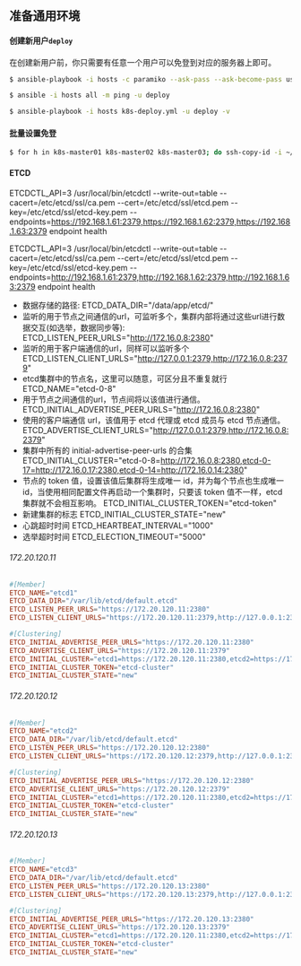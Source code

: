 ## 准备通用环境

#### 创建新用户`deploy`

在创建新用户前，你只需要有任意一个用户可以免登到对应的服务器上即可。

```bash
$ ansible-playbook -i hosts -c paramiko --ask-pass --ask-become-pass user-deploy.yml -v

$ ansible -i hosts all -m ping -u deploy
```


```bash
$ ansible-playbook -i hosts k8s-deploy.yml -u deploy -v
```


#### 批量设置免登

```bash
$ for h in k8s-master01 k8s-master02 k8s-master03; do ssh-copy-id -i ~/.ssh/id_rsa.pub james@$h; done
```


#### ETCD

ETCDCTL_API=3 /usr/local/bin/etcdctl --write-out=table --cacert=/etc/etcd/ssl/ca.pem --cert=/etc/etcd/ssl/etcd.pem --key=/etc/etcd/ssl/etcd-key.pem --endpoints=https://192.168.1.61:2379,https://192.168.1.62:2379,https://192.168.1.63:2379 endpoint health

ETCDCTL_API=3 /usr/local/bin/etcdctl --write-out=table --cacert=/etc/etcd/ssl/ca.pem --cert=/etc/etcd/ssl/etcd.pem --key=/etc/etcd/ssl/etcd-key.pem --endpoints=http://192.168.1.61:2379,http://192.168.1.62:2379,http://192.168.1.63:2379 endpoint health



- 数据存储的路径: 
    ETCD_DATA_DIR="/data/app/etcd/"
- 监听的用于节点之间通信的url，可监听多个，集群内部将通过这些url进行数据交互(如选举，数据同步等): 
    ETCD_LISTEN_PEER_URLS="http://172.16.0.8:2380"
- 监听的用于客户端通信的url，同样可以监听多个
    ETCD_LISTEN_CLIENT_URLS="http://127.0.0.1:2379,http://172.16.0.8:2379"
- etcd集群中的节点名，这里可以随意，可区分且不重复就行
    ETCD_NAME="etcd-0-8"
- 用于节点之间通信的url，节点间将以该值进行通信。
    ETCD_INITIAL_ADVERTISE_PEER_URLS="http://172.16.0.8:2380"
- 使用的客户端通信 url，该值用于 etcd 代理或 etcd 成员与 etcd 节点通信。
    ETCD_ADVERTISE_CLIENT_URLS="http://127.0.0.1:2379,http://172.16.0.8:2379"
- 集群中所有的 initial-advertise-peer-urls 的合集
    ETCD_INITIAL_CLUSTER="etcd-0-8=http://172.16.0.8:2380,etcd-0-17=http://172.16.0.17:2380,etcd-0-14=http://172.16.0.14:2380"
- 节点的 token 值，设置该值后集群将生成唯一 id，并为每个节点也生成唯一 id，当使用相同配置文件再启动一个集群时，只要该 token 值不一样，etcd 集群就不会相互影响。
    ETCD_INITIAL_CLUSTER_TOKEN="etcd-token"
- 新建集群的标志
    ETCD_INITIAL_CLUSTER_STATE="new"
- 心跳超时时间
    ETCD_HEARTBEAT_INTERVAL="1000"
- 选举超时时间
    ETCD_ELECTION_TIMEOUT="5000"

###### 172.20.120.11

```conf
#[Member]
ETCD_NAME="etcd1"
ETCD_DATA_DIR="/var/lib/etcd/default.etcd"
ETCD_LISTEN_PEER_URLS="https://172.20.120.11:2380"
ETCD_LISTEN_CLIENT_URLS="https://172.20.120.11:2379,http://127.0.0.1:2379"

#[Clustering]
ETCD_INITIAL_ADVERTISE_PEER_URLS="https://172.20.120.11:2380"
ETCD_ADVERTISE_CLIENT_URLS="https://172.20.120.11:2379"
ETCD_INITIAL_CLUSTER="etcd1=https://172.20.120.11:2380,etcd2=https://172.20.120.12:2380,etcd3=https://172.20.120.13:2380"
ETCD_INITIAL_CLUSTER_TOKEN="etcd-cluster"
ETCD_INITIAL_CLUSTER_STATE="new"
```

###### 172.20.120.12

```conf
#[Member]
ETCD_NAME="etcd2"
ETCD_DATA_DIR="/var/lib/etcd/default.etcd"
ETCD_LISTEN_PEER_URLS="https://172.20.120.12:2380"
ETCD_LISTEN_CLIENT_URLS="https://172.20.120.12:2379,http://127.0.0.1:2379"

#[Clustering]
ETCD_INITIAL_ADVERTISE_PEER_URLS="https://172.20.120.12:2380"
ETCD_ADVERTISE_CLIENT_URLS="https://172.20.120.12:2379"
ETCD_INITIAL_CLUSTER="etcd1=https://172.20.120.11:2380,etcd2=https://172.20.120.12:2380,etcd3=https://172.20.120.13:2380"
ETCD_INITIAL_CLUSTER_TOKEN="etcd-cluster"
ETCD_INITIAL_CLUSTER_STATE="new"
```


###### 172.20.120.13

```conf
#[Member]
ETCD_NAME="etcd3"
ETCD_DATA_DIR="/var/lib/etcd/default.etcd"
ETCD_LISTEN_PEER_URLS="https://172.20.120.13:2380"
ETCD_LISTEN_CLIENT_URLS="https://172.20.120.13:2379,http://127.0.0.1:2379"

#[Clustering]
ETCD_INITIAL_ADVERTISE_PEER_URLS="https://172.20.120.13:2380"
ETCD_ADVERTISE_CLIENT_URLS="https://172.20.120.13:2379"
ETCD_INITIAL_CLUSTER="etcd1=https://172.20.120.11:2380,etcd2=https://172.20.120.12:2380,etcd3=https://172.20.120.13:2380"
ETCD_INITIAL_CLUSTER_TOKEN="etcd-cluster"
ETCD_INITIAL_CLUSTER_STATE="new"
```
